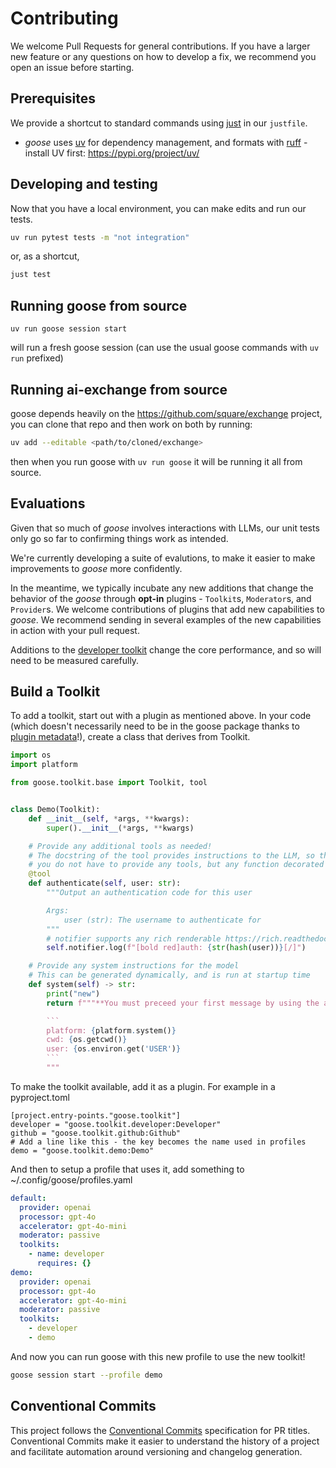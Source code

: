 # Contributing

We welcome Pull Requests for general contributions. If you have a larger new feature or any questions on how
to develop a fix, we recommend you open an issue before starting.

## Prerequisites

We provide a shortcut to standard commands using [just][just] in our `justfile`.

* *goose* uses [uv][uv] for dependency management, and formats with [ruff][ruff] - install UV first: https://pypi.org/project/uv/ 

## Developing and testing

Now that you have a local environment, you can make edits and run our tests. 

```sh
uv run pytest tests -m "not integration"
```

or, as a shortcut, 

```sh
just test
```

## Running goose from source

`uv run goose session start`

will run a fresh goose session (can use the usual goose commands with `uv run` prefixed)

## Running ai-exchange from source

goose depends heavily on the https://github.com/square/exchange project, you can clone that repo and then work on both by running: 

```sh
uv add --editable <path/to/cloned/exchange>
```

then when you run goose with `uv run goose` it will be running it all from source. 

## Evaluations

Given that so much of *goose* involves interactions with LLMs, our unit tests only go so far to
confirming things work as intended.

We're currently developing a suite of evalutions, to make it easier to make improvements to *goose* more confidently.

In the meantime, we typically incubate any new additions that change the behavior of the *goose*
through **opt-in** plugins - `Toolkit`s, `Moderator`s, and `Provider`s. We welcome contributions of plugins 
that add new capabilities to *goose*. We recommend sending in several examples of the new capabilities 
in action with your pull request.

Additions to the [developer toolkit][developer] change the core performance, and so will need to be measured carefully.

## Build a Toolkit

To add a toolkit, start out with a plugin as mentioned above. In your code (which doesn't necessarily need to be
in the goose package thanks to [plugin metadata][plugin]!), create a class that derives from Toolkit.

```python
import os
import platform

from goose.toolkit.base import Toolkit, tool


class Demo(Toolkit):
    def __init__(self, *args, **kwargs):
        super().__init__(*args, **kwargs)

    # Provide any additional tools as needed!
    # The docstring of the tool provides instructions to the LLM, so they are important to tune
    # you do not have to provide any tools, but any function decorated with @tool will be available
    @tool
    def authenticate(self, user: str):
        """Output an authentication code for this user

        Args:
            user (str): The username to authenticate for
        """
        # notifier supports any rich renderable https://rich.readthedocs.io/en/stable/introduction.html#quick-start
        self.notifier.log(f"[bold red]auth: {str(hash(user))}[/]")

    # Provide any system instructions for the model
    # This can be generated dynamically, and is run at startup time
    def system(self) -> str:
        print("new")
        return f"""**You must preceed your first message by using the authenticate tool for the current user**

        ```
        platform: {platform.system()}
        cwd: {os.getcwd()}
        user: {os.environ.get('USER')}
        ```
        """
```

To make the toolkit available, add it as a plugin. For example in a pyproject.toml
```
[project.entry-points."goose.toolkit"]
developer = "goose.toolkit.developer:Developer"
github = "goose.toolkit.github:Github"
# Add a line like this - the key becomes the name used in profiles
demo = "goose.toolkit.demo:Demo"
```

And then to setup a profile that uses it, add something to ~/.config/goose/profiles.yaml
```yaml
default:
  provider: openai
  processor: gpt-4o
  accelerator: gpt-4o-mini
  moderator: passive
  toolkits:
    - name: developer
      requires: {}
demo:
  provider: openai
  processor: gpt-4o
  accelerator: gpt-4o-mini
  moderator: passive
  toolkits:
    - developer
    - demo
```

And now you can run goose with this new profile to use the new toolkit!

```sh
goose session start --profile demo
```

## Conventional Commits

This project follows the [Conventional Commits](https://www.conventionalcommits.org/en/v1.0.0/) specification for PR titles. Conventional Commits make it easier to understand the history of a project and facilitate automation around versioning and changelog generation.

[developer]: src/goose/toolkit/developer.py
[uv]: https://docs.astral.sh/uv/
[ruff]: https://docs.astral.sh/ruff/
[just]: https://github.com/casey/just
[plugin]: https://packaging.python.org/en/latest/guides/creating-and-discovering-plugins/#using-package-metadata
